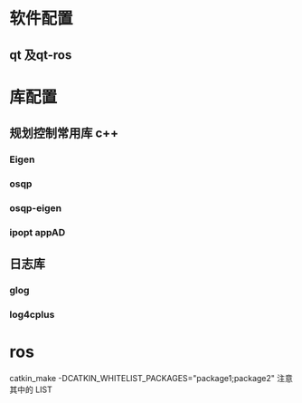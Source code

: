 
# 软件配置
## qt 及qt-ros


## 

# 库配置 

## 规划控制常用库 c++
### Eigen

### osqp

### osqp-eigen

### ipopt appAD

## 日志库
### glog

### log4cplus




# ros

catkin_make -DCATKIN_WHITELIST_PACKAGES="package1;package2"
注意其中的  LIST








